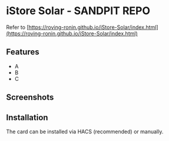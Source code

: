 # iStore Solar - SANDPIT REPO

Refer to [https://roving-ronin.github.io/iStore-Solar/index.html](https://roving-ronin.github.io/iStore-Solar/index.html)

## Features

* A
* B
* C

## Screenshots


## Installation

The card can be installed via HACS (recommended) or manually.
